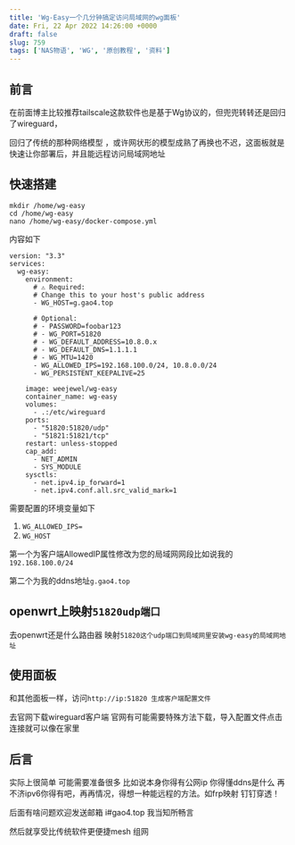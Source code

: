 ```yaml
---
title: 'Wg-Easy一个几分钟搞定访问局域网的wg面板'
date: Fri, 22 Apr 2022 14:26:00 +0000
draft: false
slug: 759
tags: ['NAS物语', 'WG', '原创教程', '资料']
---
```


前言
--

在前面博主比较推荐tailscale这款软件也是基于Wg协议的，但兜兜转转还是回归了wireguard，

回归了传统的那种网络模型 ，或许网状形的模型成熟了再换也不迟，这面板就是快速让你部署后，并且能远程访问局域网地址

快速搭建
----

```
mkdir /home/wg-easy
cd /home/wg-easy
nano /home/wg-easy/docker-compose.yml 
```

内容如下

```
version: "3.3"
services:
  wg-easy:
    environment:
      # ⚠️ Required:
      # Change this to your host's public address
      - WG_HOST=g.gao4.top

      # Optional:
      # - PASSWORD=foobar123
      # - WG_PORT=51820
      # - WG_DEFAULT_ADDRESS=10.8.0.x
      # - WG_DEFAULT_DNS=1.1.1.1
      # - WG_MTU=1420
      - WG_ALLOWED_IPS=192.168.100.0/24, 10.8.0.0/24
      - WG_PERSISTENT_KEEPALIVE=25

    image: weejewel/wg-easy
    container_name: wg-easy
    volumes:
      - .:/etc/wireguard
    ports:
      - "51820:51820/udp"
      - "51821:51821/tcp"
    restart: unless-stopped
    cap_add:
      - NET_ADMIN
      - SYS_MODULE
    sysctls:
      - net.ipv4.ip_forward=1
      - net.ipv4.conf.all.src_valid_mark=1 
```

需要配置的环境变量如下

1.  `WG_ALLOWED_IPS=`
2.  `WG_HOST`

第一个为客户端AllowedIP属性修改为您的局域网网段比如说我的`192.168.100.0/24`

第二个为我的ddns地址`g.gao4.top` 

openwrt上映射`51820udp端口`
----------------------

去openwrt还是什么路由器 映射`51820这个udp端口到局域网里安装wg-easy的局域网地址`

使用面板
----

和其他面板一样，访问`http://ip:51820 生成客户端配置文件` 

去官网下载wireguard客户端 官网有可能需要特殊方法下载，导入配置文件点击连接就可以像在家里

后言
--

实际上很简单 可能需要准备很多 比如说本身你得有公网ip 你得懂ddns是什么 再不济ipv6你得有吧，再再情况，得想一种能远程的方法。如frp映射 钉钉穿透！

后面有啥问题欢迎发送邮箱 i#gao4.top 我当知所畅言

然后就享受比传统软件更便捷mesh 组网